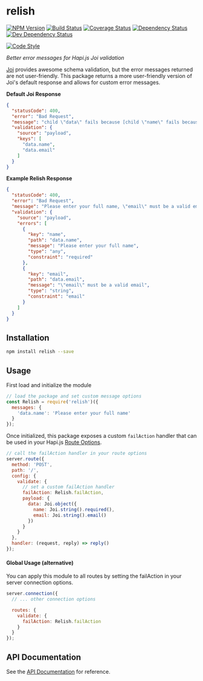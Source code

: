 # relish

[![NPM Version][version-img]][version-url]
[![Build Status][build-img]][build-url]
[![Coverage Status][coverage-img]][coverage-url]
[![Dependency Status][dependency-img]][dependency-url]
[![Dev Dependency Status][dev-dependency-img]][dev-dependency-url]

[![Code Style][style-img]][style-url]

_Better error messages for Hapi.js Joi validation_

[Joi](https://github.com/hapijs/joi) provides awesome schema validation, but the error messages returned are not user-friendly. This package returns a more user-friendly version of Joi's default response and allows for custom error messages.

**Default Joi Response**
```json
{
  "statusCode": 400,
  "error": "Bad Request",
  "message": "child \"data\" fails because [child \"name\" fails because [\"name\" is not allowed to be empty], child \"email\" fails because [\"email\" must be a valid email]]",
  "validation": {
    "source": "payload",
    "keys": [
      "data.name",
      "data.email"
    ]
  }
}
```

**Example Relish Response**
```json
{
  "statusCode": 400,
  "error": "Bad Request",
  "message": "Please enter your full name, \"email\" must be a valid email",
  "validation": {
    "source": "payload",
    "errors": [
      {
        "key": "name",
        "path": "data.name",
        "message": "Please enter your full name",
        "type": "any",
        "constraint": "required"
      },
      {
        "key": "email",
        "path": "data.email",
        "message": "\"email\" must be a valid email",
        "type": "string",
        "constraint": "email"
      }
    ]
  }
}
```

## Installation
```sh
npm install relish --save
```

## Usage
First load and initialize the module

```js
// load the package and set custom message options
const Relish = require('relish')({
  messages: {
    'data.name': 'Please enter your full name'
  }
});
```

Once initialized, this package exposes a custom `failAction` handler that can be used in your Hapi.js [Route Options][hapi-route-options].

```js
// call the failAction handler in your route options
server.route({
  method: 'POST',
  path: '/',
  config: {
    validate: {
      // set a custom failAction handler
      failAction: Relish.failAction,
      payload: {
        data: Joi.object({
          name: Joi.string().required(),
          email: Joi.string().email()
        })
      }
    }
  },
  handler: (request, reply) => reply()
});
```

#### Global Usage (alternative)
You can apply this module to all routes by setting the failAction in your server connection options.

```js
server.connection({
  // ... other connection options

  routes: {
    validate: {
      failAction: Relish.failAction
    }
  }
});
```

## API Documentation
See the [API Documentation](API.md) for reference.

<!-- Badge URLs -->
[build-img]:https://travis-ci.org/dialexa/relish.svg?branch=master
[build-url]:https://travis-ci.org/dialexa/relish
[coverage-img]:https://coveralls.io/repos/dialexa/relish/badge.svg?branch=master&service=github
[coverage-url]:https://coveralls.io/github/dialexa/relish?branch=master
[version-img]:https://badge.fury.io/js/relish.svg
[version-url]:https://badge.fury.io/js/relish
[dependency-img]:https://david-dm.org/dialexa/relish.svg
[dependency-url]:https://david-dm.org/dialexa/relish
[dev-dependency-img]:https://david-dm.org/dialexa/relish/dev-status.svg
[dev-dependency-url]:https://david-dm.org/dialexa/relish#info=devDependencies
[style-img]:https://cdn.rawgit.com/feross/standard/master/badge.svg
[style-url]:http://standardjs.com/
[hapi-route-options]:http://hapijs.com/api#route-options
